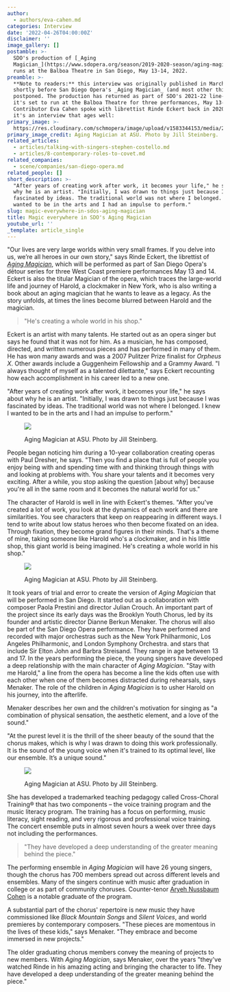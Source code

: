 ```yaml
---
author:
  - authors/eva-cahen.md
categories: Interview
date: '2022-04-26T04:00:00Z'
disclaimer: ''
image_gallery: []
postamble: >-
  SDO's production of [_Aging
  Magician_](https://www.sdopera.org/season/2019-2020-season/aging-magician)
  runs at the Balboa Theatre in San Diego, May 13-14, 2022.
preamble: >-
  **Note to readers:** this interview was originally published in March, 2020,
  shortly before San Diego Opera's _Aging Magician_ (and most other things) was
  postponed. The production has returned as part of SDO's 2021-22 line-up, and
  it's set to run at the Balboa Theatre for three performances, May 13-14, 2022.
  Contributor Eva Cahen spoke with librettist Rinde Eckert back in 2020, and
  it's an interview that ages well:
primary_image: >-
  https://res.cloudinary.com/schmopera/image/upload/v1583344153/media/2020/03/sqSDOAgingMagicianASU_0485_oexepf.jpg
primary_image_credit: Aging Magician at ASU. Photo by Jill Steinberg.
related_articles:
  - articles/talking-with-singers-stephen-costello.md
  - articles/8-contemporary-roles-to-covet.md
related_companies:
  - scene/companies/san-diego-opera.md
related_people: []
short_description: >-
  "After years of creating work after work, it becomes your life," he says about
  why he is an artist. "Initially, I was drawn to things just because I was
  fascinated by ideas. The traditional world was not where I belonged. I knew I
  wanted to be in the arts and I had an impulse to perform."
slug: magic-everywhere-in-sdos-aging-magician
title: Magic everywhere in SDO's Aging Magician
youtube_url: ''
_template: article_single
---
```


"Our lives are very large worlds within very small frames. If you delve into us, we’re all heroes in our own story," says Rinde Eckert, the librettist of [_Aging Magician_](https://www.sdopera.org/season/2021-2022-season/aging-magician), which will be performed as part of San Diego Opera's dētour series for three West Coast premiere performances May 13 and 14. Eckert is also the titular Magician of the opera, which traces the large-world life and journey of Harold, a clockmaker in New York, who is also writing a book about an aging magician that he wants to leave as a legacy. As the story unfolds, at times the lines become blurred between Harold and the magician.

> "He's creating a whole world in his shop."

Eckert is an artist with many talents. He started out as an opera singer but says he found that it was not for him. As a musician, he has composed, directed, and written numerous pieces and has performed in many of them. He has won many awards and was a 2007 Pulitzer Prize finalist for _Orpheus X_.  Other awards include a Guggenheim Fellowship and a Grammy Award. "I always thought of myself as a talented dilettante," says Eckert recounting how each accomplishment in his career led to a new one.

"After years of creating work after work, it becomes your life," he says about why he is an artist. "Initially, I was drawn to things just because I was fascinated by ideas. The traditional world was not where I belonged. I knew I wanted to be in the arts and I had an impulse to perform."

<figure data-type="image">

![](https://res.cloudinary.com/schmopera/image/upload/v1583344115/media/2020/03/SDOAgingMagicianASU_0499_ujqktm.jpg)

<figcaption>Aging Magician at ASU. Photo by Jill Steinberg.</figcaption>  
</figure>

People began noticing him during a 10-year collaboration creating operas with Paul Dresher, he says. "Then you find a place that is full of people you enjoy being with and spending time with and thinking through things with and looking at problems with. You share your talents and it becomes very exciting. After a while, you stop asking the question \[about why\] because you're all in the same room and it becomes the natural world for us."

The character of Harold is well in line with Eckert's themes. "After you've created a lot of work, you look at the dynamics of each work and there are similarities. You see characters that keep on reappearing in different ways. I tend to write about low status heroes who then become fixated on an idea. Through fixation, they become grand figures in their minds. That's a theme of mine, taking someone like Harold who's a clockmaker, and in his little shop, this giant world is being imagined. He's creating a whole world in his shop."

<figure data-type="image">

![](https://res.cloudinary.com/schmopera/image/upload/v1583344129/media/2020/03/SDOAgingMagicianASU_0584_etw06q.jpg)

<figcaption>Aging Magician at ASU. Photo by Jill Steinberg.</figcaption>  
</figure>

It took years of trial and error to create the version of _Aging Magician_ that will be performed in San Diego. It started out as a collaboration with composer Paola Prestini and director Julian Crouch. An important part of the project since its early days was the Brooklyn Youth Chorus, led by its founder and artistic director Dianne Berkun Menaker. The chorus will also be part of the San Diego Opera performance. They have performed and recorded with major orchestras such as the New York Philharmonic, Los Angeles Philharmonic, and London Symphony Orchestra. and stars that include Sir Elton John and Barbra Streisand. They range in age between 13 and 17. In the years performing the piece, the young singers have developed a deep relationship with the main character of _Aging Magician_. "Stay with me Harold," a line from the opera has become a line the kids often use with each other when one of them becomes distracted during rehearsals, says Menaker. The role of the children in _Aging Magician_ is to usher Harold on his journey, into the afterlife.

Menaker describes her own and the children's motivation for singing as "a combination of physical sensation, the aesthetic element, and a love of the sound."

"At the purest level it is the thrill of the sheer beauty of the sound that the chorus makes, which is why I was drawn to doing this work professionally. It is the sound of the young voice when it's trained to its optimal level, like our ensemble. It’s a unique sound."

<figure data-type="image">

![](https://res.cloudinary.com/schmopera/image/upload/v1583344142/media/2020/03/SDOAgingMagicianASU_0517_hcpuyl.jpg)

<figcaption>Aging Magician at ASU. Photo by Jill Steinberg.</figcaption>  
</figure>

She has developed a trademarked teaching pedagogy called Cross-Choral Training® that has two components – the voice training program and the music literacy program. The training has a focus on performing, music literacy, sight reading, and very rigorous and professional voice training. The concert ensemble puts in almost seven hours a week over three days not including the performances.

> "They have developed a deep understanding of the greater meaning behind the piece."

The performing ensemble in _Aging Magician_ will have 26 young singers, though the chorus has 700 members spread out across different levels and ensembles. Many of the singers continue with music after graduation in college or as part of community choruses. Counter-tenor [Aryeh Nussbaum Cohen](/scene/people/aryeh-nussbaum-cohen/) is a notable graduate of the program.

A substantial part of the chorus' repertoire is new music they have commissioned like _Black Mountain Songs_ and _Silent Voices_, and world premieres by contemporary composers. "These pieces are momentous in the lives of these kids," says Menaker. "They embrace and become immersed in new projects."

The older graduating chorus members convey the meaning of projects to new members. With _Aging Magician_, says Menaker, over the years "they've watched Rinde in his amazing acting and bringing the character to life. They have developed a deep understanding of the greater meaning behind the piece."
